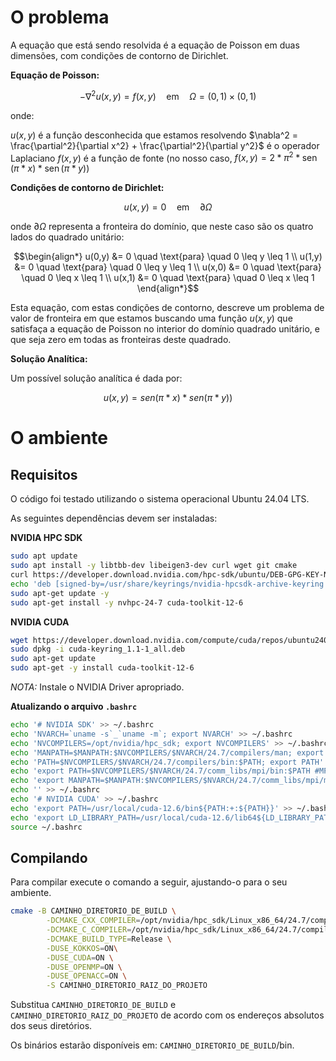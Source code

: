# O problema

A equação que está sendo resolvida é a equação de Poisson em duas dimensões, com condições de contorno de Dirichlet. 

**Equação de Poisson:**

```math
-\nabla^2 u(x,y) = f(x,y) \quad \text{em} \quad \Omega = (0,1) \times (0,1)
```

onde:

$u(x,y)$ é a função desconhecida que estamos resolvendo
$\nabla^2 = \frac{\partial^2}{\partial x^2} + \frac{\partial^2}{\partial y^2}$ é o operador Laplaciano
$f(x,y)$ é a função de fonte (no nosso caso, $f(x,y) =  2 * \pi^2 * \operatorname{sen}(\pi * x) * \operatorname{sen}(\pi * y)$)

**Condições de contorno de Dirichlet:**

```math
u(x,y) = 0 \quad \text{em} \quad \partial\Omega
```

onde $\partial\Omega$ representa a fronteira do domínio, que neste caso são os quatro lados do quadrado unitário:

```math
\begin{align*}
u(0,y) &= 0 \quad \text{para} \quad 0 \leq y \leq 1 \\
u(1,y) &= 0 \quad \text{para} \quad 0 \leq y \leq 1 \\
u(x,0) &= 0 \quad \text{para} \quad 0 \leq x \leq 1 \\
u(x,1) &= 0 \quad \text{para} \quad 0 \leq x \leq 1
\end{align*}
```

Esta equação, com estas condições de contorno, descreve um problema de valor de fronteira em que estamos buscando uma função $u(x,y)$ que satisfaça a equação de Poisson no interior do domínio quadrado unitário, e que seja zero em todas as fronteiras deste quadrado.

**Solução Analítica:**

Um possível solução analítica  é  dada por:

```math
u(x,y) = sen(\pi*x) * sen(\pi*y))
```

# O ambiente

## Requisitos

O código foi testado utilizando o sistema operacional Ubuntu 24.04 LTS.

As seguintes dependências devem ser instaladas:

**NVIDIA HPC SDK**

```bash
sudo apt update
sudo apt install -y libtbb-dev libeigen3-dev curl wget git cmake
curl https://developer.download.nvidia.com/hpc-sdk/ubuntu/DEB-GPG-KEY-NVIDIA-HPC-SDK | sudo gpg --dearmor -o /usr/share/keyrings/nvidia-hpcsdk-archive-keyring.gpg
echo 'deb [signed-by=/usr/share/keyrings/nvidia-hpcsdk-archive-keyring.gpg] https://developer.download.nvidia.com/hpc-sdk/ubuntu/amd64 /' | sudo tee /etc/apt/sources.list.d/nvhpc.list
sudo apt-get update -y
sudo apt-get install -y nvhpc-24-7 cuda-toolkit-12-6
```

**NVIDIA CUDA**

```bash
wget https://developer.download.nvidia.com/compute/cuda/repos/ubuntu2404/x86_64/cuda-keyring_1.1-1_all.deb
sudo dpkg -i cuda-keyring_1.1-1_all.deb
sudo apt-get update
sudo apt-get -y install cuda-toolkit-12-6
```

*NOTA:* Instale o NVIDIA Driver apropriado.

**Atualizando o arquivo `.bashrc`**

```bash
echo '# NVIDIA SDK' >> ~/.bashrc
echo 'NVARCH=`uname -s`_`uname -m`; export NVARCH' >> ~/.bashrc
echo 'NVCOMPILERS=/opt/nvidia/hpc_sdk; export NVCOMPILERS' >> ~/.bashrc
echo 'MANPATH=$MANPATH:$NVCOMPILERS/$NVARCH/24.7/compilers/man; export MANPATH' >> ~/.bashrc
echo 'PATH=$NVCOMPILERS/$NVARCH/24.7/compilers/bin:$PATH; export PATH' >> ~/.bashrc
echo 'export PATH=$NVCOMPILERS/$NVARCH/24.7/comm_libs/mpi/bin:$PATH #MPI' >> ~/.bashrc
echo 'export MANPATH=$MANPATH:$NVCOMPILERS/$NVARCH/24.7/comm_libs/mpi/man #MPI' >> ~/.bashrc
echo '' >> ~/.bashrc
echo '# NVIDIA CUDA' >> ~/.bashrc
echo 'export PATH=/usr/local/cuda-12.6/bin${PATH:+:${PATH}}' >> ~/.bashrc
echo 'export LD_LIBRARY_PATH=/usr/local/cuda-12.6/lib64${LD_LIBRARY_PATH:+:${LD_LIBRARY_PATH}}' >> ~/.bashrc
source ~/.bashrc
```

## Compilando

Para compilar execute o comando a seguir, ajustando-o para o seu ambiente.

```bash
cmake -B CAMINHO_DIRETORIO_DE_BUILD \
        -DCMAKE_CXX_COMPILER=/opt/nvidia/hpc_sdk/Linux_x86_64/24.7/compilers/bin/nvc++ \
        -DCMAKE_C_COMPILER=/opt/nvidia/hpc_sdk/Linux_x86_64/24.7/compilers/bin/nvc \
        -DCMAKE_BUILD_TYPE=Release \
        -DUSE_KOKKOS=ON\
        -DUSE_CUDA=ON \
        -DUSE_OPENMP=ON \
        -DUSE_OPENACC=ON \
        -S CAMINHO_DIRETORIO_RAIZ_DO_PROJETO
```
Substitua `CAMINHO_DIRETORIO_DE_BUILD` e `CAMINHO_DIRETORIO_RAIZ_DO_PROJETO` de acordo com os endereços absolutos dos seus diretórios.

Os binários estarão disponíveis em: `CAMINHO_DIRETORIO_DE_BUILD`/bin.